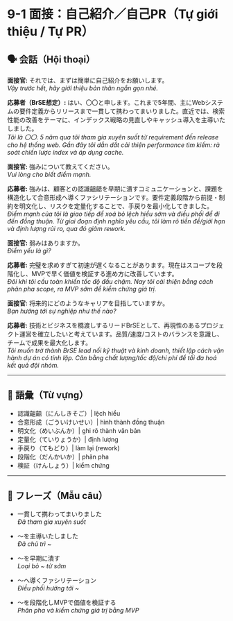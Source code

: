 # 9-1 面接：自己紹介／自己PR（Tự giới thiệu / Tự PR）

## 🗣️ 会話（Hội thoại）

**面接官:** それでは、まずは簡単に自己紹介をお願いします。  
*Vậy trước hết, hãy giới thiệu bản thân ngắn gọn nhé.*  

**応募者（BrSE想定）:** はい、〇〇と申します。これまで5年間、主にWebシステムの要件定義からリリースまで一貫して携わってまいりました。直近では、検索性能の改善をテーマに、インデックス戦略の見直しやキャッシュ導入を主導いたしました。  
*Tôi là 〇〇. 5 năm qua tôi tham gia xuyên suốt từ requirement đến release cho hệ thống web. Gần đây tôi dẫn dắt cải thiện performance tìm kiếm: rà soát chiến lược index và áp dụng cache.*  

**面接官:** 強みについて教えてください。  
*Vui lòng cho biết điểm mạnh.*  

**応募者:** 強みは、顧客との認識齟齬を早期に潰すコミュニケーションと、課題を構造化して合意形成へ導くファシリテーションです。要件定義段階から前提・制約を明文化し、リスクを定量化することで、手戻りを最小化してきました。  
*Điểm mạnh của tôi là giao tiếp để xoá bỏ lệch hiểu sớm và điều phối để đi đến đồng thuận. Từ giai đoạn định nghĩa yêu cầu, tôi làm rõ tiền đề/giới hạn và định lượng rủi ro, qua đó giảm rework.*  

**面接官:** 弱みはありますか。  
*Điểm yếu là gì?*  

**応募者:** 完璧を求めすぎて初速が遅くなることがあります。現在はスコープを段階化し、MVPで早く価値を検証する進め方に改善しています。  
*Đôi khi tôi cầu toàn khiến tốc độ đầu chậm. Nay tôi cải thiện bằng cách phân pha scope, ra MVP sớm để kiểm chứng giá trị.*  

**面接官:** 将来的にどのようなキャリアを目指していますか。  
*Bạn hướng tới sự nghiệp như thế nào?*  

**応募者:** 技術とビジネスを橋渡しするリードBrSEとして、再現性のあるプロジェクト運営を確立したいと考えています。品質/速度/コストのバランスを意識し、チームで成果を最大化します。  
*Tôi muốn trở thành BrSE lead nối kỹ thuật và kinh doanh, thiết lập cách vận hành dự án có tính lặp. Cân bằng chất lượng/tốc độ/chi phí để tối đa hoá kết quả đội nhóm.*  

---

## 📖 語彙（Từ vựng）

- 認識齟齬（にんしきそご）| lệch hiểu  
- 合意形成（ごういけいせい）| hình thành đồng thuận  
- 明文化（めいぶんか）| ghi rõ thành văn bản  
- 定量化（ていりょうか）| định lượng  
- 手戻り（てもどり）| làm lại (rework)  
- 段階化（だんかいか）| phân pha  
- 検証（けんしょう）| kiểm chứng  

---

## 📝 フレーズ（Mẫu câu）

- 一貫して携わってまいりました  
  *Đã tham gia xuyên suốt*  

- ～を主導いたしました  
  *Đã chủ trì ~*  

- ～を早期に潰す  
  *Loại bỏ ~ từ sớm*  

- ～へ導くファシリテーション  
  *Điều phối hướng tới ~*  

- ～を段階化しMVPで価値を検証する  
  *Phân pha và kiểm chứng giá trị bằng MVP*  


